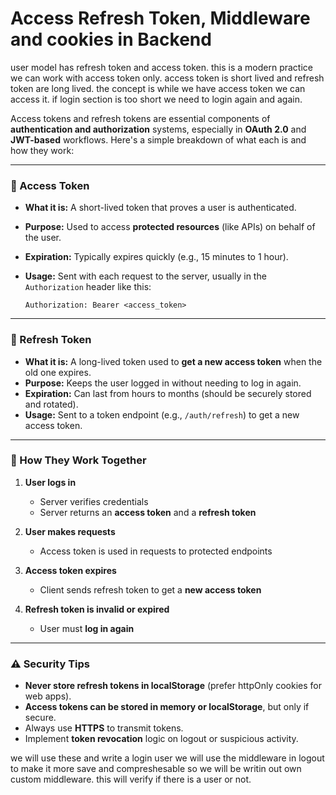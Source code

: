 # Access Refresh Token, Middleware and cookies in Backend

user model has refresh token and access token. this is a modern practice we can work with access token only. access token is short lived and refresh token are long lived. the concept is while we have access token we can access it. if login section is too short we need to login again and again.

Access tokens and refresh tokens are essential components of **authentication and authorization** systems, especially in **OAuth 2.0** and **JWT-based** workflows. Here's a simple breakdown of what each is and how they work:

---

### 🔐 Access Token

* **What it is:** A short-lived token that proves a user is authenticated.
* **Purpose:** Used to access **protected resources** (like APIs) on behalf of the user.
* **Expiration:** Typically expires quickly (e.g., 15 minutes to 1 hour).
* **Usage:** Sent with each request to the server, usually in the `Authorization` header like this:

  ```
  Authorization: Bearer <access_token>
  ```

---

### 🔄 Refresh Token

* **What it is:** A long-lived token used to **get a new access token** when the old one expires.
* **Purpose:** Keeps the user logged in without needing to log in again.
* **Expiration:** Can last from hours to months (should be securely stored and rotated).
* **Usage:** Sent to a token endpoint (e.g., `/auth/refresh`) to get a new access token.

---

### 🧠 How They Work Together

1. **User logs in**

   * Server verifies credentials
   * Server returns an **access token** and a **refresh token**

2. **User makes requests**

   * Access token is used in requests to protected endpoints

3. **Access token expires**

   * Client sends refresh token to get a **new access token**

4. **Refresh token is invalid or expired**

   * User must **log in again**

---

### ⚠️ Security Tips

* **Never store refresh tokens in localStorage** (prefer httpOnly cookies for web apps).
* **Access tokens can be stored in memory or localStorage**, but only if secure.
* Always use **HTTPS** to transmit tokens.
* Implement **token revocation** logic on logout or suspicious activity.



we will use these and write a login user 
we will use the middleware in logout to make it more save and compreshesable 
so we will be writin out own custom middleware. this will verify if there is a user or not. 